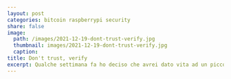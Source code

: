 ```yaml
---
layout: post
categories: bitcoin raspberrypi security
share: false
image:
  path: /images/2021-12-19-dont-trust-verify.jpg
  thumbnail: images/2021-12-19-dont-trust-verify.jpg
  caption:
title: Don't trust, verify
excerpt: Qualche settimana fa ho deciso che avrei dato vita ad un piccolo progetto domestico che, prima o poi, viene voglia di intraprendere a chiunque decide di dedicarsi a Bitcoin. Ho pensato che fra una cosa e l’altra ormai è da cinque anni che mi interesso e parlo dell’argomento e quindi è giunto il momento di […]
---
```

